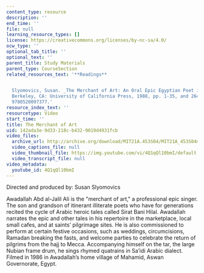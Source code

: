 ```yaml
---
content_type: resource
description: ''
end_time: ''
file: null
learning_resource_types: []
license: https://creativecommons.org/licenses/by-nc-sa/4.0/
ocw_type: ''
optional_tab_title: ''
optional_text: ''
parent_title: Study Materials
parent_type: CourseSection
related_resources_text: '**Readings**


  Slyomovics, Susan. _The Merchant of Art: An Oral Epic Egyptian Poet in Performance._
  Berkeley, CA: University of California Press, 1988, pp. 1-35, and 264-268. ISBN:
  9780520097377.'
resource_index_text: ''
resourcetype: Video
start_time: ''
title: The Merchant of Art
uid: 142ada3e-9d33-218c-b432-9019d4931fcb
video_files:
  archive_url: http://archive.org/download/MIT21A.453S04/MIT21A_453S04merchant_300k.mp4
  video_captions_file: null
  video_thumbnail_file: https://img.youtube.com/vi/4Q1qQl10bmI/default.jpg
  video_transcript_file: null
video_metadata:
  youtube_id: 4Q1qQl10bmI
---
```


Directed and produced by: Susan Slyomovics

Awadallah Abd al-Jalil Ali is the "merchant of art," a professional epic singer. The son and grandson of itinerant illiterate poets who have for generations recited the cycle of Arabic heroic tales called Sirat Bani Hilal. Awadallah narrates the epic and other tales in his repertoire in the marketplace, local small cafes, and at saints’ pilgrimage sites. He is also commissioned to perform at certain festive occasions, such as weddings, circumcisions, Ramadan breaking the fasts, and welcome parties to celebrate the return of pilgrims from the hajj to Mecca. Accompanying himself on the tar, the large Nubian frame drum, he sings rhymed quatrains in Sa’idi Arabic dialect. Filmed in 1986 in Awadallah’s home village of Mahamid, Aswan Governorate, Egypt.

